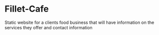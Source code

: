 # Fillet-Cafe
Static website for a clients food business that will have information on the services they offer and contact information
